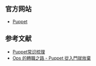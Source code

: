 ## 官方网站

- [Puppet](https://puppet.com/)

## 参考文献

- [Puppet常识梳理](https://www.cnblogs.com/kevingrace/p/5740984.html)
- [Ops 的轉職之路 - Puppet 從入門就放棄](https://github.com/shazi7804/ops-puppet-30-days)

